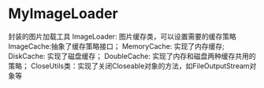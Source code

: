 # MyImageLoader
封装的图片加载工具
ImageLoader: 图片缓存类，可以设置需要的缓存策略
ImageCache:抽象了缓存策略接口；
MemoryCache: 实现了内存缓存;
DiskCache: 实现了磁盘缓存；
DoubleCache: 实现了内存和磁盘两种缓存共用的策略；
CloseUtils类：实现了关闭Closeable对象的方法，如FileOutputStream对象等
